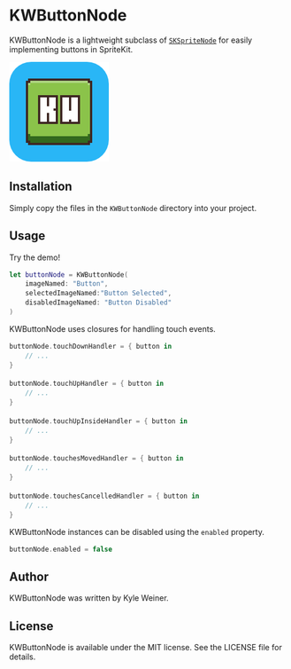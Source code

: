 # KWButtonNode

KWButtonNode is a lightweight subclass of [`SKSpriteNode`](https://developer.apple.com/library/ios/documentation/SpriteKit/Reference/SKSpriteNode_Ref/index.html#//apple_ref/occ/cl/SKSpriteNode) for easily implementing buttons in SpriteKit.

![KWButtonNode Preview](preview.gif)

## Installation

Simply copy the files in the `KWButtonNode` directory into your project.

## Usage

Try the demo!

```swift
let buttonNode = KWButtonNode(
    imageNamed: "Button",
    selectedImageNamed:"Button Selected",
    disabledImageNamed: "Button Disabled"
)
```

KWButtonNode uses closures for handling touch events.

```swift
buttonNode.touchDownHandler = { button in
    // ...
}

buttonNode.touchUpHandler = { button in
    // ...
}

buttonNode.touchUpInsideHandler = { button in
    // ...
}

buttonNode.touchesMovedHandler = { button in
    // ...
}

buttonNode.touchesCancelledHandler = { button in
    // ...
}
``` 

KWButtonNode instances can be disabled using the `enabled` property.

```swift
buttonNode.enabled = false
``` 

## Author

KWButtonNode was written by Kyle Weiner.

## License

KWButtonNode is available under the MIT license. See the LICENSE file for details.
